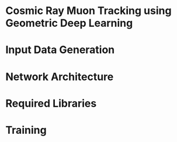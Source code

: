 # Cosmic Ray Muon Tracking using Geometric Deep Learning


# Input Data Generation




# Network Architecture


# Required Libraries




# Training


